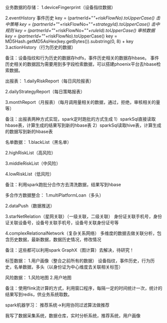 业务数据的存储：
1.deviceFingerprint（设备指纹数据）

2.eventHistory
事件历史 key = (partnerId+"_"+riskFlowNo).toUpperCase()
击中策略 key = (partnerId+"_"+riskFlowNo+"_"+strategyId).toUpperCase()
击中规则 key = (partnerId+"_"+riskFlowNo+"_"+ruleId).toUpperCase()
审核数据 key = (partnerId+"_"+riskFlowNo).toUpperCase()
key = MD5Hash.getMD5AsHex(key.getBytes()).substring(0, 8) + key
3.actionHistory（行为历史的数据）

备注：设备指纹和行为历史的数据存hdfs，事件历史相关的数据存hbase。
      事件历史相关的数据因为需要用到多字段检索数据，可以搭建phoenix平台去hbase检索数据。

出报表：
1.dailyRiskReport（每日风险报表）

2.dailyStrategyReport（每日策略报表）

3.monthReport（月报表）（每月调用量相关的数据，通过，拒绝，审核相关的量等）

备注：出报表两种方式实现，spark定时跑批的方式生成
1）sparkSql直接读取hbase表，计算生成的结果写到新的hbase表
2）sparkSql读取hive表，计算生成的数据写到新的hbase表

名单数据：
1.blackList（黑名单）

2.highRiskList（高风险）

3.middleRiskList（中风险）

4.lowRiskList（低风险）

备注：利用spark跑批分合作方去清洗数据，结果写到hbase

多合作方数据整合：
1.multiPlatformLoan（多头）

2.dataPush（数据推送）

3.starNetRelation（星网关联）（一级关联，二级关联）
身份证关联手机号，身份证关联设备号，设备号关联手机号，设备号关联身份证号等

4.complexRelationalNetwork（复杂关系网络）
多维度的数据去做关联分析，包含历史数据，最新数据，数据历史情况，修改情况

备注：这些都可以利用spark GraphX（图计算）去解决，待研究！

标签数据：
1.用户画像（整合之前所有的数据）
设备指纹，事件历史，行为历史，名单数据，多头（以身份证为中心维度去关联相关标签）

风险数据：
1.风险地图
2.用户地图

备注：使用flink流计算的方式，利用窗口程序，每隔一定的时间统计一次，统计的结果写到redis，供业务系统取数。

spark机器学习：
推荐系统->利用协同过滤算法做推荐

我写了数据采集系统，数据仓库，实时分析系统，推荐系统，用户画像